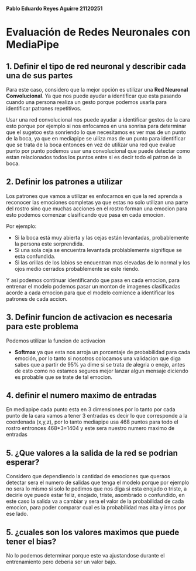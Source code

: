 **Pablo Eduardo Reyes Aguirre 21120251** 
# Evaluación de Redes Neuronales con MediaPipe  

## 1. Definir el tipo de red neuronal y describir cada una de sus partes  

Para este caso, considero que la mejor opción es utilizar una **Red Neuronal Convolucional**. Ya que nos puede ayudar a identificar que esta pasando cuando una persona realiza un gesto porque podemos usarla para identificar patrones repetitivos.  

Usar una red convolucional nos puede ayudar a identificar gestos de la cara esto porque por ejemplo si nos enfocamos en una sonrisa para determinar que el sugetoo esta sonriendo lo que necesitamos es ver mas de un punto de la boca, ya que en mediapipe se uiliza mas de un punto para identificar que se trata de la boca entonces en vez de utilizar una red que evalue punto por punto podemos usar una convolucional que puede detectar como estan relacionados todos los puntos entre si es decir todo el patron de la boca.
  

## 2. Definir los patrones a utilizar  

Los patrones que vamos a utilizar es enfocarnos en que la red aprenda a reconocer las emociones completas ya que estas no solo utilizan una parte del rostro sino que muchas acciones en el rostro forman una emocion para esto podemos comenzar clasificando que pasa en cada emocion.

Por ejemplo:  
- Si la boca está muy abierta y las cejas están levantadas, probablemente la persona este sorprendida.  
- Si una sola ceja se encuentra levantada problablemente signifique se esta confundida.
- Si las orillas de los labios se encuentran mas elevadas de lo normal y los ojos medio cerrados probablemente se este riendo.

Y asi podemos continuar identificando que pasa en cada emocion, para entrenar el modelo podemos pasar un monton de imagenes clasificadas acorde a cada emocion para que el modelo comience a identificar los patrones de cada accion.

## 3. Definir funcion de activacion es necesaria para este problema  

Podemos utilizar la funcion de activacion  
- **Softmax** ya que esta nos arroja un porcentaje de probabilidad para cada emoción, por lo tanto si nosotros colocamos una validacion que diga sabes que a partir de 95% ya dime si se trata de alegria o enojo, antes de esto como no estamos seguros mejor lanzar algun mensaje diciendo es probable que se trate de tal emocion.    

## 4. definir el numero maximo de entradas  


En mediapipe cada punto esta en 3 dimensiones por lo tanto por cada punto de la cara vamos a tener 3 entradas es decir lo que corresponde a la coordenada (x,y,z), por lo tanto mediapipe usa 468 puntos para todo el rostro entronces 468*3=1404 y este sera nuestro numero maximo de entradas

## 5. ¿Que valores a la salida de la red se podrian esperar?  

Considero que dependiendo la cantidad de emociones que queraos detectar sera el numero de salidas que tenga el modelo porque por ejemplo no sera lo mismo si solo le pedimos que nos diga si esta enojado o triste, a decirle oye puede estar feliz, enojado, triste, asombrado o confundido, en este caso la salida va a cambiar y sera el valor de la probabilidad de cada emocion, para poder comparar cual es la probabilidad mas alta y irnos por ese lado.


## 5. ¿cuales son los valores maximos que puede tener el bias?
 No lo podemos determinar porque este va ajustandose durante el entrenamiento pero deberia ser un valor bajo.
